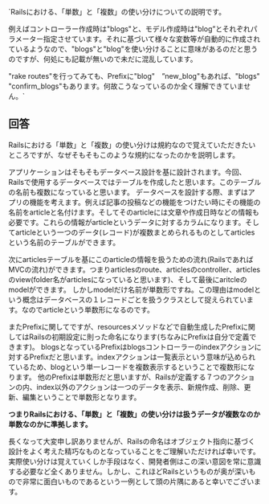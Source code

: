 `Railsにおける、「単数」と「複数」の使い分けについての説明です。

例えばコントローラー作成時は"blogs"と、モデル作成時は"blog”とそれぞれパラメーター指定させています。それに基づいて様々な変数等が自動的に作成されているようなので、"blogs"と"blog"を使い分けることに意味があるのだと思うのですが、何処にも記載が無いので未だに混乱しています。

"rake routes"を行ってみても、Prefixに"blog"　”new_blog"もあれば、"blogs" "confirm_blogs"もあります。何故こうなっているのか全く理解できていません。`

## 回答

Railsにおける「単数」と「複数」の使い分けは規約なので覚えていただきたいところですが、なぜそもそもこのような規約になったのかを説明します。

アプリケーションはそもそもデータベース設計を基に設計されます。今回、Railsで使用するデータベースではテーブルを作成したと思います。このテーブルの名前も複数になっていると思います。
データベースを設計する際、まずはアプリの機能を考えます。例えば記事の投稿などの機能をつけたい時にその機能の名前をarticleと名付けます。そしてそのarticleには文章や作成日時などの情報も必要です。これらの情報がarticleというデータに対するカラムになります。そしてarticleという一つのデータ(レコード)が複数まとめられるものとしてarticlesという名前のテーブルができます。

次にarticlesテーブルを基にこのarticleの情報を扱うための流れ(RailsであればMVCの流れ)ができます。つまりarticlesのroute、articlesのcontroller、articlesのview(folder名がarticlesになっていると思います)、そして最後にaritcleのmodelができます。
しかしmodelだけ名前が単数形ですね。この理由はmodelという概念はデータベースの１レコードごとを扱うクラスとして捉えられています。なのでarticleという単数形になるのです。

またPrefixに関してですが、resourcesメソッドなどで自動生成したPrefixに関してはRailsの初期設定に則った命名になります(ちなみにPrefixは自分で定義できます)。
blogsとなっているPrefixはblogsコントローラーのindexアクションに対するPrefixだと思います。indexアクションは一覧表示という意味が込められているため、blogという単一レコードを複数表示するということで複数形になります。
他のPrefixは単数形だと思いますが、Railsが定義する７つのアクションの内、index以外のアクションは一つのデータを表示、新規作成、削除、更新、編集ということで単数形となります。

**つまりRailsにおける、「単数」と「複数」の使い分けは扱うデータが複数なのか単数なのかに準拠します。**

長くなって大変申し訳ありませんが、Railsの命名はオブジェクト指向に基づく設計をよく考えた精巧なものとなっていることをご理解いただければ幸いです。実際使い分けは覚えていくしか手段はなく、開発者側はこの深い意図を常に意識する必要など全くありません。しかし、これほどRailsというものが奥が深いもので非常に面白いものであるという一例として頭の片隅にあると幸いでございます。
